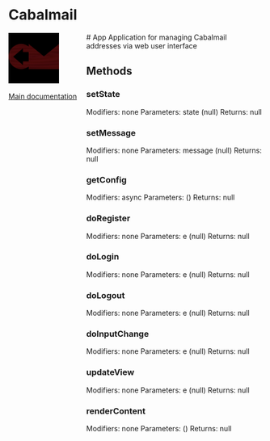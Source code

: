 # Cabalmail
<div style="width: 10em; float:left; height: 100%; padding-right: 1em;"><img src="/docs/logo.png" width="100" />
<p><a href="/README.md">Main documentation</a></p>
</div><div style="padding-left: 11em;">
# App
Application for managing Cabalmail addresses via web user interface

## Methods
### setState
Modifiers: none
Parameters: state (null)
Returns: null

### setMessage
Modifiers: none
Parameters: message (null)
Returns: null

### getConfig
Modifiers: async
Parameters:  ()
Returns: null

### doRegister
Modifiers: none
Parameters: e (null)
Returns: null

### doLogin
Modifiers: none
Parameters: e (null)
Returns: null

### doLogout
Modifiers: none
Parameters: e (null)
Returns: null

### doInputChange
Modifiers: none
Parameters: e (null)
Returns: null

### updateView
Modifiers: none
Parameters: e (null)
Returns: null

### renderContent
Modifiers: none
Parameters:  ()
Returns: null

</div>
